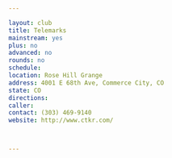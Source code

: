 ```yaml
---

layout: club
title: Telemarks
mainstream: yes
plus: no
advanced: no
rounds: no
schedule: 
location: Rose Hill Grange
address: 4001 E 68th Ave, Commerce City, CO
state: CO
directions: 
caller: 
contact: (303) 469-9140
website: http://www.ctkr.com/



---
```


